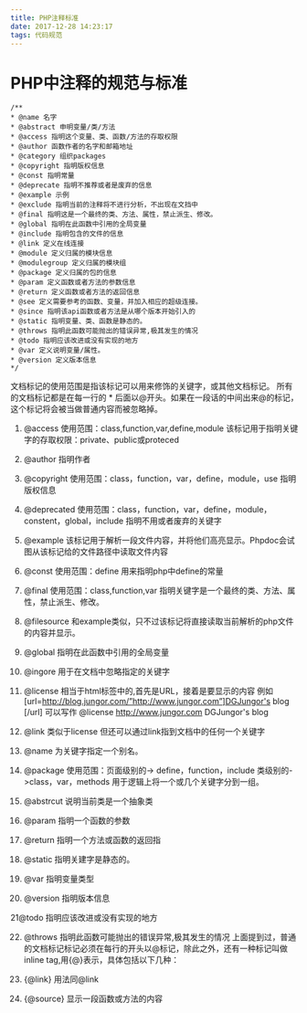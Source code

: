 ```yaml
---
title: PHP注释标准
date: 2017-12-28 14:23:17
tags: 代码规范
---
```


# PHP中注释的规范与标准 #

```
/**
* @name 名字
* @abstract 申明变量/类/方法
* @access 指明这个变量、类、函数/方法的存取权限
* @author 函数作者的名字和邮箱地址
* @category 组织packages
* @copyright 指明版权信息
* @const 指明常量
* @deprecate 指明不推荐或者是废弃的信息
* @example 示例
* @exclude 指明当前的注释将不进行分析，不出现在文挡中
* @final 指明这是一个最终的类、方法、属性，禁止派生、修改。
* @global 指明在此函数中引用的全局变量
* @include 指明包含的文件的信息
* @link 定义在线连接
* @module 定义归属的模块信息
* @modulegroup 定义归属的模块组
* @package 定义归属的包的信息
* @param 定义函数或者方法的参数信息
* @return 定义函数或者方法的返回信息
* @see 定义需要参考的函数、变量，并加入相应的超级连接。
* @since 指明该api函数或者方法是从哪个版本开始引入的
* @static 指明变量、类、函数是静态的。
* @throws 指明此函数可能抛出的错误异常,极其发生的情况
* @todo 指明应该改进或没有实现的地方
* @var 定义说明变量/属性。
* @version 定义版本信息
*/

```





文档标记的使用范围是指该标记可以用来修饰的关键字，或其他文档标记。
所有的文档标记都是在每一行的 * 后面以@开头。如果在一段话的中间出来@的标记，这个标记将会被当做普通内容而被忽略掉。

1. @access
使用范围：class,function,var,define,module
该标记用于指明关键字的存取权限：private、public或proteced

2. @author
指明作者

3. @copyright
使用范围：class，function，var，define，module，use
指明版权信息

4. @deprecated
使用范围：class，function，var，define，module，constent，global，include
指明不用或者废弃的关键字

5. @example
该标记用于解析一段文件内容，并将他们高亮显示。Phpdoc会试图从该标记给的文件路径中读取文件内容

6. @const
使用范围：define
用来指明php中define的常量

7. @final
使用范围：class,function,var
指明关键字是一个最终的类、方法、属性，禁止派生、修改。

8. @filesource
和example类似，只不过该标记将直接读取当前解析的php文件的内容并显示。

9. @global
指明在此函数中引用的全局变量

10. @ingore
用于在文档中忽略指定的关键字

11. @license
相当于html标签中的,首先是URL，接着是要显示的内容
例如[url=http://blog.jungor.com/”http://www.jungor.com”]DGJungor's blog [/url]
可以写作 @license http://www.jungor.com DGJungor's blog

12. @link
类似于license
但还可以通过link指到文档中的任何一个关键字

13. @name
为关键字指定一个别名。

14. @package
使用范围：页面级别的-> define，function，include
类级别的->class，var，methods
用于逻辑上将一个或几个关键字分到一组。

15. @abstrcut
说明当前类是一个抽象类

16. @param
指明一个函数的参数

17. @return
指明一个方法或函数的返回指

18. @static
指明关建字是静态的。

19. @var
指明变量类型

20. @version
指明版本信息

21@todo
指明应该改进或没有实现的地方

22. @throws
指明此函数可能抛出的错误异常,极其发生的情况
上面提到过，普通的文档标记标记必须在每行的开头以@标记，除此之外，还有一种标记叫做inline tag,用{@}表示，具体包括以下几种：

23. {@link}
用法同@link

24. {@source}
显示一段函数或方法的内容

